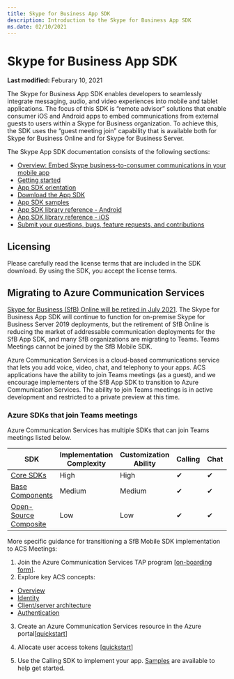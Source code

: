 ```yaml
---
title: Skype for Business App SDK
description: Introduction to the Skype for Business App SDK
ms.date: 02/10/2021
---
```

# Skype for Business App SDK

 **Last modified:** Feburary 10, 2021

The Skype for Business App SDK enables developers to seamlessly integrate messaging, audio, and video experiences into mobile and tablet applications. The focus of this SDK is “remote advisor” solutions that enable consumer iOS and Android apps to embed communications from external guests to users within a Skype for Business organization.  To achieve this, the SDK uses the “guest meeting join” capability that is available both for Skype for Business Online and for Skype for Business Server.  

The Skype App SDK documentation consists of the following sections:

- [Overview: Embed Skype business-to-consumer communications in your mobile app](EmbedSkypeB2Ccomms.md)
- [Getting started](GettingStarted.md)
- [App SDK orientation](Orientation.md)
- [Download the App SDK](Download.md)
- [App SDK samples](Samples.md)
- [App SDK library reference - Android](https://aka.ms/sfbAppSDKRef_Android)
- [App SDK library reference - iOS](https://aka.ms/sfbAppSDKRef_iOS)
- [Submit your questions, bugs, feature requests, and contributions](Feedback.md)

## Licensing

Please carefully read the license terms that are included in the SDK download.  By using the SDK, you accept the license terms.


## Migrating to Azure Communication Services
[Skype for Business (SfB) Online will be retired in July 2021](https://techcommunity.microsoft.com/t5/microsoft-teams-blog/skype-for-business-online-to-be-retired-in-2021/ba-p/777833). The Skype for Business App SDK will continue to function for on-premise Skype for Business Server 2019 deployments, but the retirement of SfB Online is reducing the market of addressable communication deployments for the SfB App SDK, and many SfB organizations are migrating to Teams. Teams Meetings cannot be joined by the SfB Mobile SDK. 

Azure Communication Services is a cloud-based communications service that lets you add voice, video, chat, and telephony to your apps. ACS applications have the ability to join Teams meetings (as a guest), and we encourage implementers of the SfB App SDK to transition to Azure Communication Services. The ability to join Teams meetings is in active development and restricted to a private preview at this time. 


### Azure SDKs that join Teams meetings

Azure Communication Services has multiple SDKs that can join Teams meetings listed below. 

|SDK| Implementation Complexity|	Customization Ability|	Calling| Chat| [Join Teams Meetings](https://docs.microsoft.com/azure/communication-services/concepts/voice-video-calling/teams-interop)
|---|---|---|---|---|---|
|[Core SDKs](https://docs.microsoft.com/azure/communication-services/concepts/sdk-options)|High|High|✔|✔ |✔|❌
|[Base Components](https://docs.microsoft.com/azure/communication-services/concepts/ui-framework/ui-sdk-overview)|Medium|Medium|✔|✔|In Development|❌
|[Open-Source Composite](https://docs.microsoft.com/azure/communication-services/concepts/ui-framework/ui-sdk-overview)|Low|Low|✔|✔|In Development|❌

More specific guidance for transitioning a SfB Mobile SDK implementation to ACS Meetings:

1. Join the Azure Communication Services TAP program [[on-boarding form](https://aka.ms/ACS-EarlyAdopter)]. 
2. Explore key ACS concepts: 
 - [Overview](https://docs.microsoft.com/azure/communication-services/overview)
 - [Identity](https://docs.microsoft.com/azure/communication-services/concepts/identity-model)
 - [Client/server architecture](https://docs.microsoft.com/azure/communication-services/concepts/client-and-server-architecture)
 - [Authentication](https://docs.microsoft.com/azure/communication-services/concepts/authentication?tabs=csharp)
3. Create an Azure Communication Services resource in the Azure portal[[quickstart](https://docs.microsoft.com/azure/communication-services/quickstarts/create-communication-resource?tabs=windows&pivots=platform-azp)]
4.  Allocate user access tokens [[quickstart](https://docs.microsoft.com/azure/communication-services/quickstarts/access-tokens?pivots=programming-language-csharp)]

5.   Use the Calling SDK to implement your app. [Samples](https://docs.microsoft.com/azure/communication-services/samples/calling-hero-sample?pivots=platform-ios) are available to help get started.

